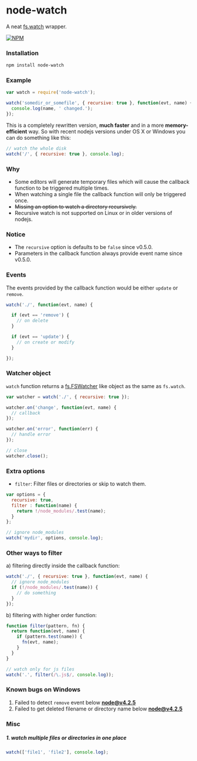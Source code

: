 # node-watch

A neat [fs.watch](http://nodejs.org/api/fs.html#fs_fs_watch_filename_options_listener) wrapper.

[![NPM](https://nodei.co/npm/node-watch.png?downloads=true&downloadRank=true&stars=true)](https://nodei.co/npm/node-watch.png/)


### Installation

```bash
npm install node-watch
```

### Example

```js
var watch = require('node-watch');

watch('somedir_or_somefile', { recursive: true }, function(evt, name) {
  console.log(name, ' changed.');
});
```

This is a completely rewritten version, **much faster** and in a more **memory-efficient** way.
So with recent nodejs versions under OS X or Windows you can do something like this:

```js
// watch the whole disk
watch('/', { recursive: true }, console.log);
```


### Why

* Some editors will generate temporary files which will cause the callback function to be triggered multiple times.
* When watching a single file the callback function will only be triggered once.
* <del>Missing an option to watch a directory recursively.</del>
* Recursive watch is not supported on Linux or in older versions of nodejs.


### Notice

* The `recursive` option is defaults to be `false` since v0.5.0.
* Parameters in the callback function always provide event name since v0.5.0.


### Events

The events provided by the callback function would be either `update` or `remove`.

```js
watch('./', function(evt, name) {

  if (evt == 'remove') {
    // on delete
  }

  if (evt == 'update') {
    // on create or modify
  }

});
```

### Watcher object

`watch` function returns a [fs.FSWatcher](https://nodejs.org/api/fs.html#fs_class_fs_fswatcher) like object as the same as `fs.watch`.

```js
var watcher = watch('./', { recursive: true });

watcher.on('change', function(evt, name) {
  // callback
});

watcher.on('error', function(err) {
  // handle error
});

// close
watcher.close();
```


### Extra options

* `filter`: Filter files or directories or skip to watch them.

```js
var options = {
  recursive: true,
  filter : function(name) {
    return !/node_modules/.test(name);
  }
};

// ignore node_modules
watch('mydir', options, console.log);
```

### Other ways to filter

a) filtering directly inside the callback function:

```js
watch('./', { recursive: true }, function(evt, name) {
  // ignore node_modules
  if (!/node_modules/.test(name)) {
    // do something
  }
});
```

b) filtering with higher order function:

```js
function filter(pattern, fn) {
  return function(evt, name) {
    if (pattern.test(name)) {
      fn(evt, name);
    }
  }
}

// watch only for js files
watch('.', filter(/\.js$/, console.log));
```

### Known bugs on Windows
1. Failed to detect `remove` event below **node@v4.2.5**
2. Failed to get deleted filename or directory name below **node@v4.2.5**

### Misc
##### 1. watch multiple files or directories in one place
```js
watch(['file1', 'file2'], console.log);
```
